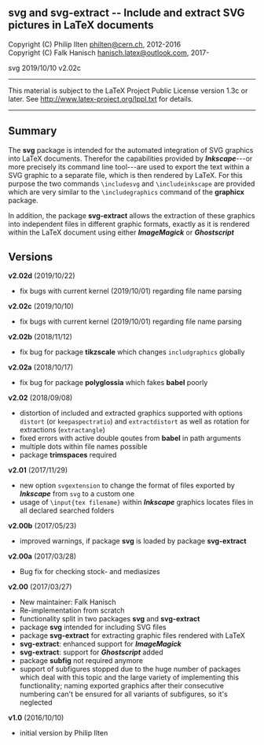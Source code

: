 
 svg and svg-extract -- Include and extract SVG pictures in LaTeX documents 
----------------------------------------------------------------------------

 Copyright (C) Philip Ilten <philten@cern.ch>, 2012-2016  
 Copyright (C) Falk Hanisch <hanisch.latex@outlook.com>, 2017-

 svg 2019/10/10 v2.02c

----------------------------------------------------------------------------

 This material is subject to the LaTeX Project Public License version 1.3c 
 or later. See http://www.latex-project.org/lppl.txt for details.

----------------------------------------------------------------------------


Summary
-------

The **svg** package is intended for the automated integration of SVG graphics 
into LaTeX documents. Therefor the capabilities provided by ***Inkscape***---or 
more precisely its command line tool---are used to export the text within a SVG 
graphic to a separate file, which is then rendered by LaTeX. For this purpose 
the two commands `\includesvg` and `\includeinkscape` are provided which are 
very similar to the `\includegraphics` command of the **graphicx** package.

In addition, the package **svg-extract** allows the extraction of these 
graphics into independent files in different graphic formats, exactly as 
it is rendered within the LaTeX document using either ***ImageMagick*** or 
***Ghostscript***


Versions
--------

**v2.02d** (2019/10/22)
+ fix bugs with current kernel (2019/10/01) regarding file name parsing

**v2.02c** (2019/10/10)
+ fix bugs with current kernel (2019/10/01) regarding file name parsing

**v2.02b** (2018/11/12)
+ fix bug for package **tikzscale** which changes `includgraphics` globally

**v2.02a** (2018/10/17)
+ fix bug for package **polyglossia** which fakes **babel** poorly

**v2.02** (2018/09/08)
+ distortion of included and extracted graphics supported with options `distort` 
  (or `keepaspectratio`) and `extractdistort` as well as rotation for 
  extractions (`extractangle`)
+ fixed errors with active double qoutes from **babel** in path arguments
+ multiple dots within file names possible
+ package **trimspaces** required

**v2.01** (2017/11/29)
+ new option `svgextension` to change the format of files exported by
  ***Inkscape*** from `svg` to a custom one
+ usage of `\input{tex filename}` within ***Inkscape*** graphics
  locates files in all declared searched folders

**v2.00b** (2017/05/23)
+ improved warnings, if package **svg** is loaded by package **svg-extract**

**v2.00a** (2017/03/28)
+ Bug fix for checking stock- and mediasizes

**v2.00** (2017/03/27)
+ New maintainer: Falk Hanisch
+ Re-implementation from scratch
+ functionality split in two packages **svg** and **svg-extract**
+ package **svg** intended for including SVG files
+ package **svg-extract** for extracting graphic files rendered with LaTeX
+ **svg-extract**: enhanced support for ***ImageMagick***
+ **svg-extract**: support for ***Ghostscript*** added
+ package **subfig** not required anymore
+ support of subfigures stopped due to the huge number of packages which deal 
  with this topic and the large variety of implementing this functionality; 
  naming exported graphics after their consecutive numbering can't be ensured
  for all variants of subfigures, so it's neglected

**v1.0** (2016/10/10)
+ initial version by Philip Ilten
